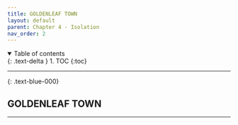 ```yaml
---
title: GOLDENLEAF TOWN
layout: default
parent: Chapter 4 - Isolation
nav_order: 2
---
```


<details open markdown="block">
  <summary>
    Table of contents
  </summary>
  {: .text-delta }
1. TOC
{:toc}
</details>

---

{: .text-blue-000}
## GOLDENLEAF TOWN
---

